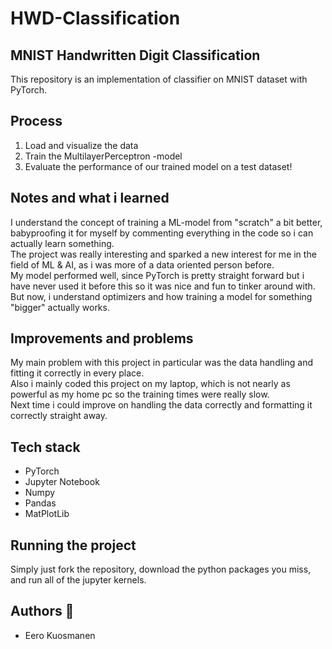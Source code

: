 # HWD-Classification
## MNIST Handwritten Digit Classification  

This repository is an implementation of classifier on MNIST dataset with PyTorch.  

## Process
1. Load and visualize the data  
2. Train the MultilayerPerceptron -model  
3. Evaluate the performance of our trained model on a test dataset!

## Notes and what i learned  
I understand the concept of training a ML-model from "scratch" a bit better, babyproofing it for myself by commenting everything in the code so i can actually learn something.  
The project was really interesting and sparked a new interest for me in the field of ML & AI, as i was more of a data oriented person before.  
My model performed well, since PyTorch is pretty straight forward but i have never used it before this so it was nice and fun to tinker around with.  
But now, i understand optimizers and how training a model for something "bigger" actually works.

## Improvements and problems  
My main problem with this project in particular was the data handling and fitting it correctly in every place.  
Also i mainly coded this project on my laptop, which is not nearly as powerful as my home pc so the training times were really slow.  
Next time i could improve on handling the data correctly and formatting it correctly straight away.

## Tech stack
<ul>
  <li>PyTorch</li>
  <li>Jupyter Notebook</li>
  <li>Numpy</li>
  <li>Pandas</li>
  <li>MatPlotLib</li>
</ul>  

## Running the project
Simply just fork the repository, download the python packages you miss, and run all of the jupyter kernels.
  
## Authors 🔧  
<ul>
  <li>Eero Kuosmanen</li>
</ul>
